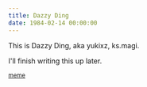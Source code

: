 ```yaml
---
title: Dazzy Ding
date: 1984-02-14 00:00:00
---
```


This is Dazzy Ding, aka yukixz, ks.magi.

I'll finish writing this up later.

<sub>[meme](http://www.scp-wiki.net/scp-j)</sub>
